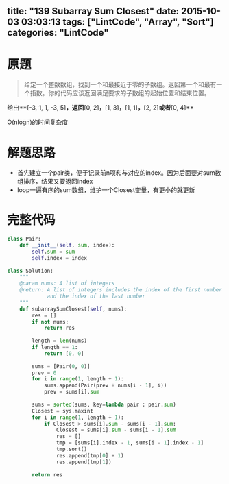 title: "139 Subarray Sum Closest"
date: 2015-10-03 03:03:13
tags: ["LintCode", "Array", "Sort"]
categories: "LintCode"
---

# 原题
>给定一个整数数组，找到一个和最接近于零的子数组。返回第一个和最有一个指数。你的代码应该返回满足要求的子数组的起始位置和结束位置。

给出**[-3, 1, 1, -3, 5]**，返回**[0, 2]**，**[1, 3]**，**[1, 1]**，**[2, 2]**或者**[0, 4]**

O(nlogn)的时间复杂度

# 解题思路
* 首先建立一个pair类，便于记录前n项和与对应的index。因为后面要对sum数组排序，结果又要返回index
* loop一遍有序的sum数组，维护一个Closest变量，有更小的就更新

# 完整代码
```python
class Pair:
    def __init__(self, sum, index):
        self.sum = sum
        self.index = index
        
class Solution:
    """
    @param nums: A list of integers
    @return: A list of integers includes the index of the first number 
             and the index of the last number
    """
    def subarraySumClosest(self, nums):
        res = []
        if not nums:
            return res
            
        length = len(nums)
        if length == 1:
            return [0, 0]
            
        sums = [Pair(0, 0)]
        prev = 0
        for i in range(1, length + 1):
            sums.append(Pair(prev + nums[i - 1], i))
            prev = sums[i].sum
            
        sums = sorted(sums, key=lambda pair : pair.sum)
        Closest = sys.maxint
        for i in range(1, length + 1):
            if Closest > sums[i].sum - sums[i - 1].sum:
                Closest = sums[i].sum - sums[i - 1].sum
                res = []
                tmp = [sums[i].index - 1, sums[i - 1].index - 1]
                tmp.sort()
                res.append(tmp[0] + 1)
                res.append(tmp[1])
                
        return res
```